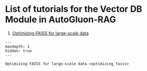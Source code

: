 # List of tutorials for the Vector DB Module in AutoGluon-RAG

1. [Optimizing FAISS for large-scale data](optimizing_faiss)

```{toctree}
---
maxdepth: 1
hidden: true
---

Optimizing FAISS for large-scale data <optimizing_faiss>
```
